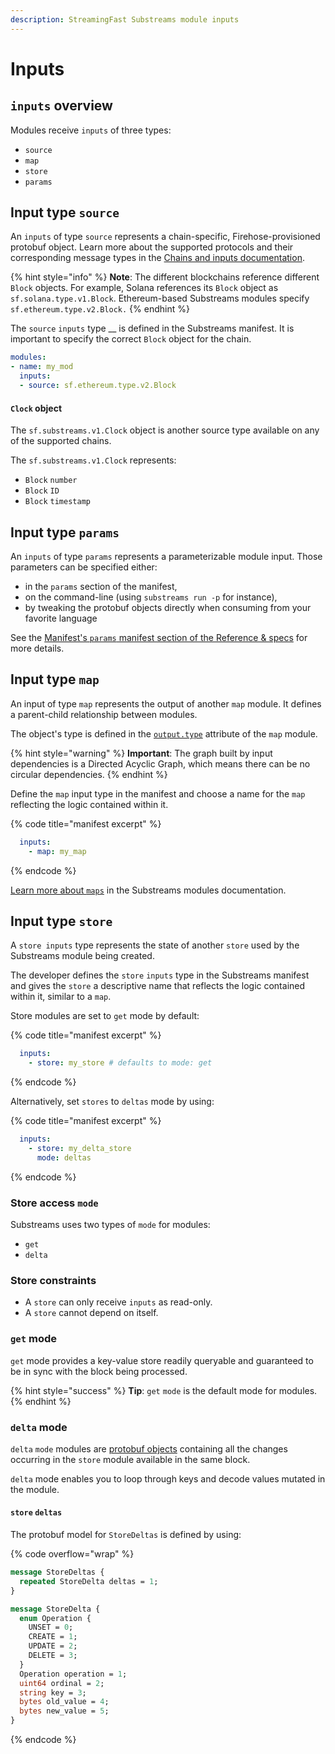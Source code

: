 ```yaml
---
description: StreamingFast Substreams module inputs
---
```


# Inputs

## `inputs` overview

Modules receive `inputs` of three types:

* `source`
* `map`
* `store`
* `params`

## Input type `source`

An `inputs` of type `source` represents a chain-specific, Firehose-provisioned protobuf object. Learn more about the supported protocols and their corresponding message types in the [Chains and inputs documentation](../../reference-and-specs/chains-and-endpoints.md).

{% hint style="info" %}
**Note**: The different blockchains reference different `Block` objects. For example, Solana references its `Block` object as `sf.solana.type.v1.Block`. Ethereum-based Substreams modules specify `sf.ethereum.type.v2.Block.`
{% endhint %}

The `source` `inputs` type \_\_ is defined in the Substreams manifest. It is important to specify the correct `Block` object for the chain.

```yaml
modules:
- name: my_mod
  inputs:
  - source: sf.ethereum.type.v2.Block
```

#### `Clock` object

The `sf.substreams.v1.Clock` object is another source type available on any of the supported chains.

The `sf.substreams.v1.Clock` represents:

* `Block` `number`
* `Block` `ID`
* `Block` `timestamp`

## Input type `params`

An `inputs` of type `params` represents a parameterizable module input. Those parameters can be specified either:

* in the `params` section of the manifest,
* on the command-line (using `substreams run -p` for instance),
* by tweaking the protobuf objects directly when consuming from your favorite language

See the [Manifest's `params` manifest section of the Reference & specs](../../reference-and-specs/manifests.md#params) for more details.

## Input type `map`

An input of type `map` represents the output of another `map` module. It defines a parent-child relationship between modules.

The object's type is defined in the [`output.type`](../../reference-and-specs/manifests.md#modules-.output) attribute of the `map` module.

{% hint style="warning" %}
**Important**: The graph built by input dependencies is a Directed Acyclic Graph, which means there can be no circular dependencies.
{% endhint %}

Define the `map` input type in the manifest and choose a name for the `map` reflecting the logic contained within it.

{% code title="manifest excerpt" %}
```yaml
  inputs:
    - map: my_map
```
{% endcode %}

[Learn more about `maps`](../../concepts-and-fundamentals/modules.md#the-map-module-type) in the Substreams modules documentation.

## Input type `store`

A `store inputs` type represents the state of another `store` used by the Substreams module being created.

The developer defines the `store` `inputs` type in the Substreams manifest and gives the `store` a descriptive name that reflects the logic contained within it, similar to a `map`.

Store modules are set to `get` mode by default:

{% code title="manifest excerpt" %}
```yaml
  inputs:
    - store: my_store # defaults to mode: get
```
{% endcode %}

Alternatively, set `stores` to `deltas` mode by using:

{% code title="manifest excerpt" %}
```yaml
  inputs:
    - store: my_delta_store
      mode: deltas
```
{% endcode %}

### Store access `mode`

Substreams uses two types of `mode` for modules:

* `get`
* `delta`

### Store constraints

* A `store` can only receive `inputs` as read-only.
* A `store` cannot depend on itself.

### `get` mode

`get` mode provides a key-value store readily queryable and guaranteed to be in sync with the block being processed.

{% hint style="success" %}
**Tip**: `get` `mode` is the default mode for modules.
{% endhint %}

### `delta` mode

`delta` `mode` modules are [protobuf objects](../../../pb/sf/substreams/v1/substreams.proto#L124) containing all the changes occurring in the `store` module available in the same block.

`delta` mode enables you to loop through keys and decode values mutated in the module.

#### `store` `deltas`

The protobuf model for `StoreDeltas` is defined by using:

{% code overflow="wrap" %}
```protobuf
message StoreDeltas {
  repeated StoreDelta deltas = 1;
}

message StoreDelta {
  enum Operation {
    UNSET = 0;
    CREATE = 1;
    UPDATE = 2;
    DELETE = 3;
  }
  Operation operation = 1;
  uint64 ordinal = 2;
  string key = 3;
  bytes old_value = 4;
  bytes new_value = 5;
}
```
{% endcode %}

[^1]: `source` input
